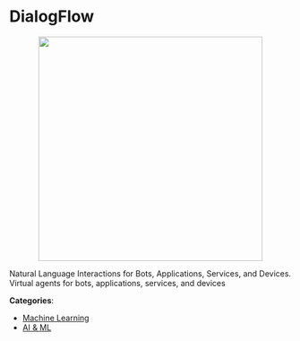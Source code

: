 # DialogFlow
<p align="center">
    <img width="400" src="https://raw.githubusercontent.com/apis-list/apis-list/apis/dialogflow/logo_256x256.png" />
</p>

Natural Language Interactions for Bots, Applications, Services, and Devices.  Virtual agents for bots, applications, services, and devices



**Categories**:
- [Machine Learning](https://github.com/apis-list/apis-list#machine-learning)
- [AI & ML](https://github.com/apis-list/apis-list#ai-and-ml)





